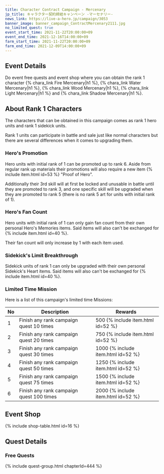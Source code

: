 ```yaml
---
title: Character Contract Campaign - Mercenary
jp_title: キャラクター契約締結キャンペーン -マーセナリー-
news_link: https://live-a-hero.jp/campaign/3053
banner_image: banner_campaign_ContractMercenary2111.jpg
no_limited_quest: true
event_start_time: 2021-11-22T20:00:00+09
event_end_time: 2021-12-16T14:00:00+09
farm_start_time: 2021-11-22T20:00:00+09
farm_end_time: 2021-12-09T14:00:00+09
---
```


## Event Details

Do event free quests and event shop where you can obtain the rank 1 character {% chara_link Fire Mercenary|h1 %}, {% chara_link Water Mercenary|h1 %}, {% chara_link Wood Mercenary|h1 %}, {% chara_link Light Mercenary|h1 %} and {% chara_link Shadow Mercenary|h1 %}.

## About Rank 1 Characters

The characters that can be obtained in this campaign comes as rank 1 hero units and rank 1 sidekick units.

Rank 1 units can participate in battle and sale just like normal characters but there are several differences when it comes to upgrading them.

### Hero's Promotion

Hero units with initial rank of 1 can be promoted up to rank 6. Aside from regular rank up materials their promotions will also require a new item {% include item.html id=53 %} "Proof of Hero".

Additionally their 3rd skill will at first be locked and unusable in battle until they are promoted to rank 3, and one specific skill will be upgraded when they are promoted to rank 5 (there is no rank 5 art for units with initial rank of 1).

### Hero's Fan Count

Hero units with initial rank of 1 can only gain fan count from their own personal Hero's Memories items. Said items will also can't be exchanged for {% include item.html id=40 %}.

Their fan count will only increase by 1 with each item used.

### Sidekick's Limit Breakthrough

Sidekick units of rank 1 can only be upgraded with their own personal Sidekick's Heart items. Said items will also can't be exchanged for {% include item.html id=40 %}.

### Limited Time Mission

Here is a list of this campaign's limited time Missions:

| No  | Description      | Rewards      |
|----|-----------------------------------------------------------|----------------|
| 1  | Finish any rank campaign quest 10 times | 500 {% include item.html id=52 %}    |
| 2  | Finish any rank campaign quest 20 times | 750 {% include item.html id=52 %}    |
| 3  | Finish any rank campaign quest 30 times | 1000 {% include item.html id=52 %}    |
| 4  | Finish any rank campaign quest 50 times | 1250 {% include item.html id=52 %}    |
| 5  | Finish any rank campaign quest 75 times | 1500 {% include item.html id=52 %}    |
| 6  | Finish any rank campaign quest 100 times | 2000 {% include item.html id=52 %}    |

## Event Shop

{% include shop-table.html id=16 %}

## Quest Details

### Free Quests

{% include quest-group.html chapterId=444 %}
